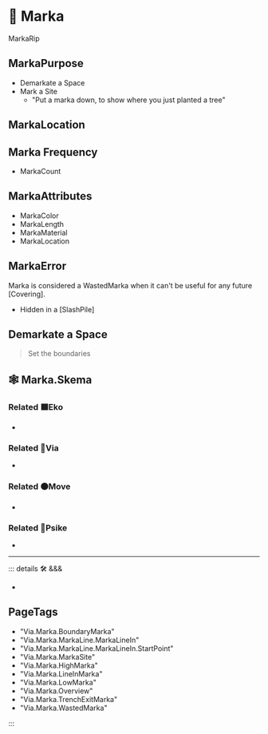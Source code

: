 # 🔻 <via>Marka</via>

MarkaRip

## MarkaPurpose

- Demarkate a Space
- Mark a Site
    - "Put a marka down, to show where you just planted a tree"

## MarkaLocation

## Marka Frequency

- MarkaCount

## MarkaAttributes

- MarkaColor
- MarkaLength
- MarkaMaterial
- MarkaLocation

## MarkaError

Marka is considered a WastedMarka when it can't be useful for any future [Covering].

- Hidden in a [SlashPile]

## Demarkate a Space

> Set the boundaries

## 🕸 Marka.Skema

### Related 🟩<eko>Eko</eko>

-

### Related 🔻<via>Via</via>

-

### Related 🟠<move>Move</move>

-

### Related 💜<psike>Psike</psike>

-

---

<!-- =================================================== -->
<!-- =================================================== -->
<!-- =================================================== -->
<!-- =================================================== -->
<!-- =================================================== -->
::: details 🛠 <dev>&&&</dev>

-

<h2>PageTags</h2>

- "Via.Marka.BoundaryMarka"
- "Via.Marka.MarkaLine.MarkaLineIn"
- "Via.Marka.MarkaLine.MarkaLineIn.StartPoint"
- "Via.Marka.MarkaSite"
- "Via.Marka.HighMarka"
- "Via.Marka.LineInMarka"
- "Via.Marka.LowMarka"
- "Via.Marka.Overview"
- "Via.Marka.TrenchExitMarka"
- "Via.Marka.WastedMarka"

:::
